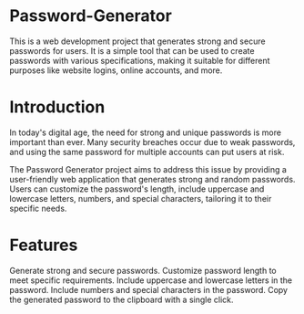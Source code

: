 # Password-Generator
This is a web development project that generates strong and secure passwords for users. It is a simple tool that can be used to create passwords with various specifications, making it suitable for different purposes like website logins, online accounts, and more.

# Introduction
In today's digital age, the need for strong and unique passwords is more important than ever. Many security breaches occur due to weak passwords, and using the same password for multiple accounts can put users at risk.

The Password Generator project aims to address this issue by providing a user-friendly web application that generates strong and random passwords. Users can customize the password's length, include uppercase and lowercase letters, numbers, and special characters, tailoring it to their specific needs.

# Features
Generate strong and secure passwords.
Customize password length to meet specific requirements.
Include uppercase and lowercase letters in the password.
Include numbers and special characters in the password.
Copy the generated password to the clipboard with a single click.
